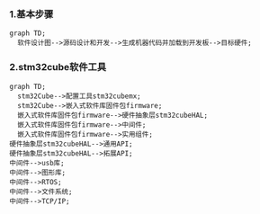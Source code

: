 ### 1.基本步骤

```mermaid
graph TD;
  软件设计图-->源码设计和开发-->生成机器代码并加载到开发板-->目标硬件;
```
### 2.stm32cube软件工具
```mermaid
graph TD;
  stm32Cube-->配置工具stm32cubemx;
  stm32Cube-->嵌入式软件库固件包firmware;
  嵌入式软件库固件包firmware-->硬件抽象层stm32cubeHAL;
  嵌入式软件库固件包firmware-->中间件;
  嵌入式软件库固件包firmware-->实用组件;
硬件抽象层stm32cubeHAL-->通用API;
硬件抽象层stm32cubeHAL-->拓展API;
中间件-->usb库;
中间件-->图形库;
中间件-->RTOS;
中间件-->文件系统;
中间件-->TCP/IP;
```
